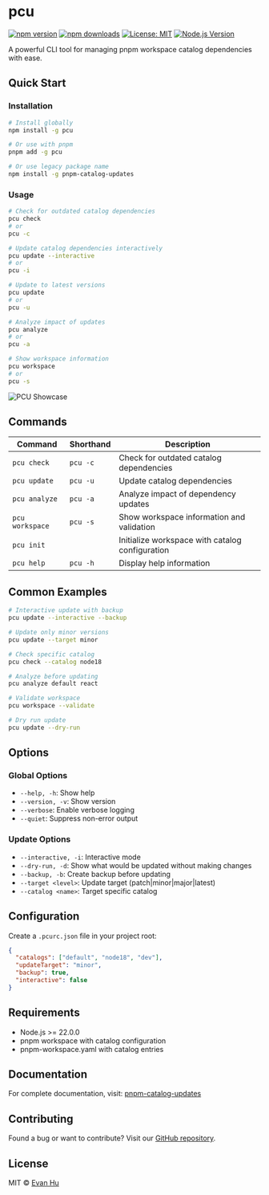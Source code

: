# pcu

[![npm version](https://img.shields.io/npm/v/pcu.svg)](https://www.npmjs.com/package/pcu)
[![npm downloads](https://img.shields.io/npm/dm/pcu.svg)](https://www.npmjs.com/package/pcu)
[![License: MIT](https://img.shields.io/badge/License-MIT-yellow.svg)](https://opensource.org/licenses/MIT)
[![Node.js Version](https://img.shields.io/badge/node-%3E%3D22.0.0-brightgreen.svg)](https://nodejs.org/)

A powerful CLI tool for managing pnpm workspace catalog dependencies with ease.

## Quick Start

### Installation

```bash
# Install globally
npm install -g pcu

# Or use with pnpm
pnpm add -g pcu

# Or use legacy package name
npm install -g pnpm-catalog-updates
```

### Usage

```bash
# Check for outdated catalog dependencies
pcu check
# or
pcu -c

# Update catalog dependencies interactively
pcu update --interactive
# or
pcu -i

# Update to latest versions
pcu update
# or
pcu -u

# Analyze impact of updates
pcu analyze
# or
pcu -a

# Show workspace information
pcu workspace
# or
pcu -s
```

![PCU Showcase](https://github.com/user-attachments/assets/f05a970e-c58c-44f1-b3f1-351ae30b4a35)

## Commands

| Command         | Shorthand | Description                                     |
| --------------- | --------- | ----------------------------------------------- |
| `pcu check`     | `pcu -c`  | Check for outdated catalog dependencies         |
| `pcu update`    | `pcu -u`  | Update catalog dependencies                     |
| `pcu analyze`   | `pcu -a`  | Analyze impact of dependency updates            |
| `pcu workspace` | `pcu -s`  | Show workspace information and validation       |
| `pcu init`      |           | Initialize workspace with catalog configuration |
| `pcu help`      | `pcu -h`  | Display help information                        |

## Common Examples

```bash
# Interactive update with backup
pcu update --interactive --backup

# Update only minor versions
pcu update --target minor

# Check specific catalog
pcu check --catalog node18

# Analyze before updating
pcu analyze default react

# Validate workspace
pcu workspace --validate

# Dry run update
pcu update --dry-run
```

## Options

### Global Options

- `--help, -h`: Show help
- `--version, -v`: Show version
- `--verbose`: Enable verbose logging
- `--quiet`: Suppress non-error output

### Update Options

- `--interactive, -i`: Interactive mode
- `--dry-run, -d`: Show what would be updated without making changes
- `--backup, -b`: Create backup before updating
- `--target <level>`: Update target (patch|minor|major|latest)
- `--catalog <name>`: Target specific catalog

## Configuration

Create a `.pcurc.json` file in your project root:

```json
{
  "catalogs": ["default", "node18", "dev"],
  "updateTarget": "minor",
  "backup": true,
  "interactive": false
}
```

## Requirements

- Node.js >= 22.0.0
- pnpm workspace with catalog configuration
- pnpm-workspace.yaml with catalog entries

## Documentation

For complete documentation, visit:
[pnpm-catalog-updates](https://github.com/houko/pnpm-catalog-updates#readme)

## Contributing

Found a bug or want to contribute? Visit our
[GitHub repository](https://github.com/houko/pnpm-catalog-updates).

## License

MIT © [Evan Hu](https://github.com/houko)
